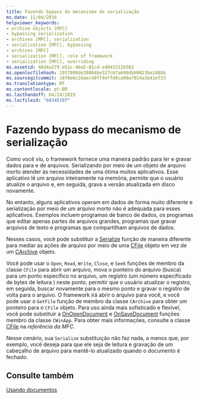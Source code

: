 ```yaml
---
title: Fazendo bypass do mecanismo de serialização
ms.date: 11/04/2016
helpviewer_keywords:
- archive objects [MFC]
- bypassing serialization
- archives [MFC], serialization
- serialization [MFC], bypassing
- archives [MFC]
- serialization [MFC], role of framework
- serialization [MFC], overriding
ms.assetid: 48d4a279-b51c-4ba5-81cd-ed043312b582
ms.openlocfilehash: 1937098de30884be327c67a698dbb0023be248bb
ms.sourcegitcommit: c6f8e6c2daec40ff4effd8ca99a7014a3b41ef33
ms.translationtype: MT
ms.contentlocale: pt-BR
ms.lasthandoff: 04/24/2019
ms.locfileid: "64345197"
---
```

# <a name="bypassing-the-serialization-mechanism"></a>Fazendo bypass do mecanismo de serialização

Como você viu, o framework fornece uma maneira padrão para ler e gravar dados para e de arquivos. Serializando por meio de um objeto de arquivo morto atender às necessidades de uma ótima muitos aplicativos. Esse aplicativo lê um arquivo inteiramente na memória, permite que o usuário atualize o arquivo e, em seguida, grava a versão atualizada em disco novamente.

No entanto, alguns aplicativos operam em dados de forma muito diferente e serialização por meio de um arquivo morto não é adequada para esses aplicativos. Exemplos incluem programas de banco de dados, os programas que editar apenas partes de arquivos grandes, programas que gravar arquivos de texto e programas que compartilham arquivos de dados.

Nesses casos, você pode substituir a [Serialize](../mfc/reference/cobject-class.md#serialize) função de maneira diferente para mediar as ações de arquivo por meio de uma [CFile](../mfc/reference/cfile-class.md) objeto em vez de um [CArchive](../mfc/reference/carchive-class.md) objeto.

Você pode usar o `Open`, `Read`, `Write`, `Close`, e `Seek` funções de membro da classe `CFile` para abrir um arquivo, mova o ponteiro do arquivo (busca) para um ponto específico no arquivo, um registro (um número especificado de bytes de leitura ) neste ponto, permitir que o usuário atualizar o registro, em seguida, buscar novamente para o mesmo ponto e gravar o registro de volta para o arquivo. O framework irá abrir o arquivo para você, e você pode usar o `GetFile` função de membro da classe `CArchive` para obter um ponteiro para o `CFile` objeto. Para uso ainda mais sofisticado e flexível, você pode substituir a [OnOpenDocument](../mfc/reference/cdocument-class.md#onopendocument) e [OnSaveDocument](../mfc/reference/cdocument-class.md#onsavedocument) funções membro da classe `CWinApp`. Para obter mais informações, consulte a classe [CFile](../mfc/reference/cfile-class.md) na *referência da MFC*.

Nesse cenário, sua `Serialize` substituição não faz nada, a menos que, por exemplo, você deseja para que ele seja de leitura e gravação de um cabeçalho de arquivo para mantê-lo atualizado quando o documento é fechado.

## <a name="see-also"></a>Consulte também

[Usando documentos](../mfc/using-documents.md)
